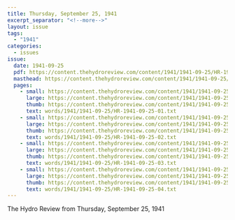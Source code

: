 ```yaml
---
title: Thursday, September 25, 1941
excerpt_separator: "<!--more-->"
layout: issue
tags:
  - "1941"
categories:
  - issues
issue:
  date: 1941-09-25
  pdf: https://content.thehydroreview.com/content/1941/1941-09-25/HR-1941-09-25.pdf
  masthead: https://content.thehydroreview.com/content/1941/1941-09-25/masthead/HR-1941-09-25.jpg
  pages:
    - small: https://content.thehydroreview.com/content/1941/1941-09-25/small/HR-1941-09-25-01.jpg
      large: https://content.thehydroreview.com/content/1941/1941-09-25/large/HR-1941-09-25-01.jpg
      thumb: https://content.thehydroreview.com/content/1941/1941-09-25/thumbnails/HR-1941-09-25-01.jpg
      text: words/1941/1941-09-25/HR-1941-09-25-01.txt
    - small: https://content.thehydroreview.com/content/1941/1941-09-25/small/HR-1941-09-25-02.jpg
      large: https://content.thehydroreview.com/content/1941/1941-09-25/large/HR-1941-09-25-02.jpg
      thumb: https://content.thehydroreview.com/content/1941/1941-09-25/thumbnails/HR-1941-09-25-02.jpg
      text: words/1941/1941-09-25/HR-1941-09-25-02.txt
    - small: https://content.thehydroreview.com/content/1941/1941-09-25/small/HR-1941-09-25-03.jpg
      large: https://content.thehydroreview.com/content/1941/1941-09-25/large/HR-1941-09-25-03.jpg
      thumb: https://content.thehydroreview.com/content/1941/1941-09-25/thumbnails/HR-1941-09-25-03.jpg
      text: words/1941/1941-09-25/HR-1941-09-25-03.txt
    - small: https://content.thehydroreview.com/content/1941/1941-09-25/small/HR-1941-09-25-04.jpg
      large: https://content.thehydroreview.com/content/1941/1941-09-25/large/HR-1941-09-25-04.jpg
      thumb: https://content.thehydroreview.com/content/1941/1941-09-25/thumbnails/HR-1941-09-25-04.jpg
      text: words/1941/1941-09-25/HR-1941-09-25-04.txt
---
```


The Hydro Review from Thursday, September 25, 1941

<!--more-->

